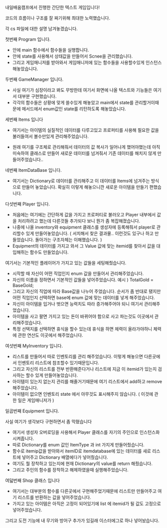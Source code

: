 내일배움캠프에서 진행한 간단한 텍스트 게임입니다!

코드의 흐름이나 구조를 잘 짜기위해 최대한 노력했습니다.

각 cs 파일에 대한 설명 남겨놓겠습니다.

첫번째 Program 입니다.

- 안에 main 함수에서 함수들을 실행합니다.
- 안에 state를 사용해서 상태값을 만들어서 Scnee을 관리했습니다.
- 그리고 게임매니저를 받아와서 게임매니저에 있는 함수들을 사용할수있게 인스턴스 해놓았습니다.

두번째 GameManager 입니다.

- 사실 여기가 심장이라고 봐도 무방한데 여기서 화면에 나올 텍스트와 기능들은 여기서 대부분 구현했습니다.
- 각각의 함수들은 상황에 맞게 쓸수있게 해놓았고 main에서 state를 관리할거이때문에 메서드에서 enum값인 state를 리턴하도록 해놓았습니다.

세번째 Items 입니다

- 여기서는 아이템의 실질적인 데이터를 다루고있고 프로퍼티를 사용해 필요한 값을 불러들여서 볼수만있게 관리해주었습니다.

- 원래 여기를 구조체로 관리해줘서 데이터의 값 복사가 일어나게 했어야했는데 아직 미숙하여 클래스로 만들어 새로운 데이터를 넘겨줘서 기존 데이터를 해치지 않게 만들어주었습니다..

네번째 ItemDataBase 입니다.

- 여기서는 Dictionary로 데이터를 관리해주고 이 데이터를 Items에 넘겨주는 방식으로 만들어 놓았습니다. 확실히 이렇게 해놓으니깐 새로운 아이템을 만들기 편했습니다.

다섯번째 Player 입니다.

- 처음에는 여기에는 간단하게 값을 가지고 프로퍼티로 불러오고 Player 내부에서 값을 처리하려고 했는데 다른것들 추가되다 보니 뭔가 좀 복잡해졌습니다.
- 나중에 나올 inventory와 equipment 클래스를 생성자에 등록해줘서 player로 관리할수 있게 만들어놓았습니다. ( 서치해서 찾은 결과물.. 이런것도 있구나 하고 만들었습니다. 돌아가는 구조자체는 이해했습니다. )
- Equipment의 데이터를 가지고 와서 그 Value 값에 맞는 itemid를 찾아서 값을 대입해쥐는 함수도 만들었습니다.

여기서는 기본적인 플레이어가 가지고 있는 값들을 세팅해줬습니다.
- 시작할 때 자신이 어떤 직업인지 enum 값을 만들어서 관리해주었습니다.
- 자신의 이름을 정하면서 기본적인 값들을 넣어주었습니다. 예시 ) TotalGold = BaseGold;
- 그리고 자신의 직업에 따라 Base값을 나누어 주었습니다. 순서가 좀 반대로 됐지만 어떤 직업인지 선택하면 base에 enum 값에 맞는 데이터를 넣게 해주었습니다.
- 자신이 아이템을 입거나 벗으면 능력치도 따라 증가해주어야 되니 여기서 관리해주었습니다.
- 아이템을 사고 팔면 가지고 있는 돈이 바뀌어야 함으로 사고 파는것도 이곳에서 관리해주었습니다.
- 특정 선택지를 선택하면 휴식을 할수 있는데 휴식을 하면 체력이 올라가야하니 체력에 관한 연산도 이곳에서 해주었습니다.

여섯번째 MyInventory 입니다.

- 리스트를 만들어서 따로 인벤토리를 관리 해주었습니다. 이렇게 해놓으면 다른곳에서 인벤토리 리스트에 참조할수 있기때문입니다.
- 그리고 자신의 리스트를 전부 반환해준다거나 리스트에 지금 이 itemid가 있는지 검사하는 할수 있게 만들어놓았습니다.
- 아이템이 있는지 없는지 관리를 해줄거기때문에 여기 리스트에서 add하고 remove 해주었습니다.
- 아이템이 없으면 인벤토리 state 에서 아무것도 표시해주지 않습니다. ( 이것에 관한 일은 게임매니저가 )

일곱번째 Equipment 입니다.

사실 여기가 생각보다 구현하면서 좀 막혔습니다

- 여기서 생성자 오버로딩을 사용해서 Player 클래스를 자기의 주인으로 인스턴스화 시켜줍니다.
- 따로 Dictionary를 enum 값인 ItemType 과 int 가지게 만들어줬습니다.
- 함수로 itemip값을 받아와서 itemID로 itemdatabase에 있는 데이터를 새로 리스트에 넣어주고 Dictionary 배열에다가 넣어줬습니다.
- 여기도 뭘 장착하고 있는지에 현재 Dictionary의 value를 return 해줬습니다.
- 그리고 주인의 함수를 장착하고 해제하였을때 실행해주었습니다.

여덟번째 Shop 클래스 입니다

- 여기서는 대부분의 함수를 다른곳에서 구현해주었기때문에 리스트만 만들어주고 여기 리스트를 반환하는 값을 넣어주었습니다.
- 가지고 있는 아이템은 아직은 고정이 되어있기에 list 에 itemid가 될 값도 고정으로 넣어주었습니다.


그리고 도전 기능에 내 무기와 방어구 추가가 있길래 이스터에그로 하나 넣어놨습니다.
